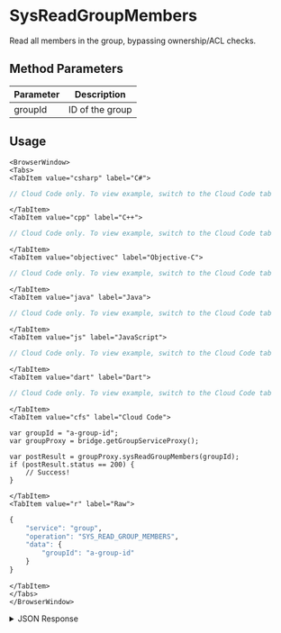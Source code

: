 # SysReadGroupMembers

Read all members in the group, bypassing ownership/ACL checks.

<PartialServop service_name="group" operation_name="SYS_READ_GROUP_MEMBERS" />

## Method Parameters
Parameter | Description
--------- | -----------
groupId | ID of the group

## Usage

```mdx-code-block
<BrowserWindow>
<Tabs>
<TabItem value="csharp" label="C#">
```

```csharp
// Cloud Code only. To view example, switch to the Cloud Code tab
```

```mdx-code-block
</TabItem>
<TabItem value="cpp" label="C++">
```

```cpp
// Cloud Code only. To view example, switch to the Cloud Code tab
```

```mdx-code-block
</TabItem>
<TabItem value="objectivec" label="Objective-C">
```

```objectivec
// Cloud Code only. To view example, switch to the Cloud Code tab
```

```mdx-code-block
</TabItem>
<TabItem value="java" label="Java">
```

```java
// Cloud Code only. To view example, switch to the Cloud Code tab
```

```mdx-code-block
</TabItem>
<TabItem value="js" label="JavaScript">
```

```javascript
// Cloud Code only. To view example, switch to the Cloud Code tab
```

```mdx-code-block
</TabItem>
<TabItem value="dart" label="Dart">
```

```dart
// Cloud Code only. To view example, switch to the Cloud Code tab
```

```mdx-code-block
</TabItem>
<TabItem value="cfs" label="Cloud Code">
```

```cfscript
var groupId = "a-group-id";
var groupProxy = bridge.getGroupServiceProxy();

var postResult = groupProxy.sysReadGroupMembers(groupId);
if (postResult.status == 200) {
    // Success!
}
```

```mdx-code-block
</TabItem>
<TabItem value="r" label="Raw">
```

```r
{
    "service": "group",
	"operation": "SYS_READ_GROUP_MEMBERS",
	"data": {
		"groupId": "a-group-id"
	}
}
```

```mdx-code-block
</TabItem>
</Tabs>
</BrowserWindow>
```

<details>
<summary>JSON Response</summary>

```json
{
    "status": 200,
    "data": {
        "ee8cad26-16f2-4ef8-9045-3aab84ce6362": {
            "role": "OWNER",
            "attributes": {},
            "playerName": "Peter",
            "emailAddress": "klug@bitheads.com",
            "pic": "https://some.domain.com/mypicture.jpg",
            "summaryFriendData": {
                "xp": 12,
                "attributeName": "value"
            }
        },
        "295c510f-507f-4bcf-80e1-ebc73708ec3c": {
            "role": "MEMBER",
            "attributes": {},
            "playerName": "Billy",
            "emailAddress": "billy@bitheads.com",
            "pic": null
        }
    }
}
```
</details>

